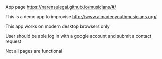 App page https://narensulegai.github.io/musicians/#/


This is a demo app to improvise http://www.almadenyouthmusicians.org/

This app works on modern desktop browsers only

User should be able log in with a google account and submit a contact request

Not all pages are functional
